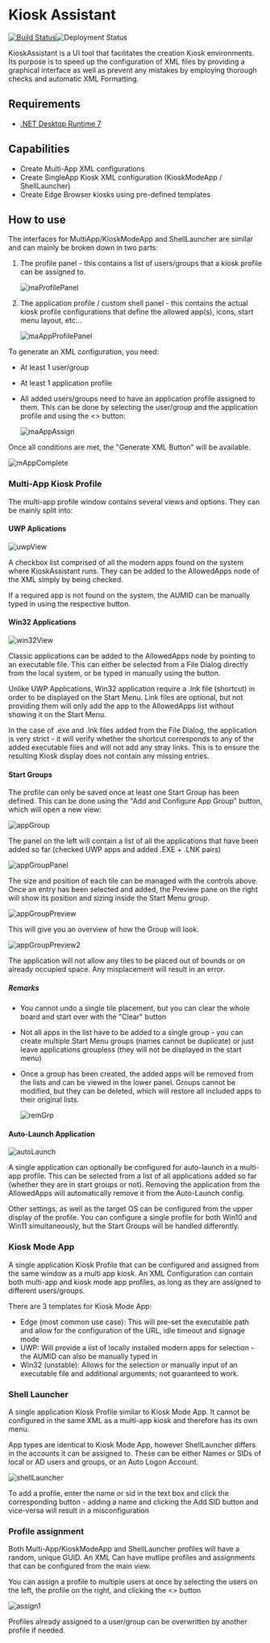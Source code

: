 # Kiosk Assistant
[![Build Status](https://dev.azure.com/florinDNL/KioskAssistant/_apis/build/status%2FflorinDNL.KioskAssistant?branchName=master)](https://dev.azure.com/florinDNL/KioskAssistant/_build/latest?definitionId=1&branchName=master)![Deployment Status](https://vsrm.dev.azure.com/florinDNL/_apis/public/Release/badge/8146cfbc-aa21-44ec-ad2e-857a42c92517/1/1)

KioskAssistant is a UI tool that facilitates the creation Kiosk environments. Its purpose is to speed up the configuration of XML files by providing a graphical interface as well as prevent any mistakes by employing thorough checks and automatic XML Formatting.

## Requirements

- [.NET Desktop Runtime 7](https://dotnet.microsoft.com/en-us/download/dotnet/thank-you/runtime-desktop-7.0.4-windows-x64-installer)

## Capabilities

- Create Multi-App XML configurations
- Create SingleApp Kiosk XML configuration (KioskModeApp / ShellLauncher)
- Create Edge Browser kiosks using pre-defined templates

## How to use

The interfaces for MultiApp/KioskModeApp and ShellLauncher are similar and can mainly be broken down in two parts:

1. The profile panel - this contains a list of users/groups that a kiosk profile can be assigned to.
	
	![maProfilePanel](./assets/ma1.png)

2. The application profile / custom shell panel - this contains the actual kiosk profile configurations that define the allowed app(s), icons, start menu layout, etc...

	![maAppProfilePanel](./assets/ma2.png)


To generate an XML configuration, you need:

- At least 1 user/group
- At least 1 application profile
- All added users/groups need to have an application profile assigned to them. This can be done by selecting the user/group and the application profile and using the <> button:

	![maAppAssign](./assets/ma3.png)

Once all conditions are met, the "Generate XML Button" will be available.

![mAppComplete](./assets/ma4.png)

### Multi-App Kiosk Profile

The multi-app profile window contains several views and options. They can be mainly split into:

#### UWP Aplications

![uwpView](./assets/maProfile1.png)

<p> A checkbox list comprised of all the modern apps found on the system where KioskAssistant runs. They can be added to the AllowedApps node of the XML simply by being checked. </p>
<p> If a required app is not found on the system, the AUMID can be manually typed in using the respective button.

#### Win32 Applications

![win32View](./assets/maProfile2.png)

<p>Classic applications can be added to the AllowedApps node by pointing to an executable file. This can either be selected from a File Dialog directly from the local system, or be typed in manually using the button.</p>
<p>Unlike UWP Applications, Win32 application require a .lnk file (shortcut) in order to be displayed on the Start Menu. Link files are optional, but not providing them will only add the app to the AllowedApps list without showing it on the Start Menu.</p>
<p>In the case of .exe and .lnk files added from the File Dialog, the application is very strict - it will verify whether the shortcut corresponds to any of the added executable files and will not add any stray links. This is to ensure the resulting Kiosk display does not contain any missing entries. </p>

#### Start Groups

The profile can only be saved once at least one Start Group has been defined. This can be done using the "Add and Configure App Group" button, which will open a new view:

![appGroup](./assets/appGrpBt.png)

The panel on the left will contain a list of all the applications that have been added so far (checked UWP apps and added .EXE + .LNK pairs)

![appGroupPanel](./assets/appGrp1.png)

The size and position of each tile can be managed with the controls above. Once an entry has been selected and added, the Preview pane on the right will show its position and sizing inside the Start Menu group.

![appGroupPreview](./assets/appGrpPrev.png)

This will give you an overview of how the Group will look. 

![appGroupPreview2](./assets/appGrpPrev2.png)

The application will not allow any tiles to be placed out of bounds or on already occupied space. Any misplacement will result in an error.

##### Remarks

- You cannot undo a single tile placement, but you can clear the whole board and start over with the "Clear" button
- Not all apps in the list have to be added to a single group - you can create multiple Start Menu groups (names cannot be duplicate) or just leave applications groupless (they will not be displayed in the start menu)
- Once a group has been created, the added apps will be removed from the lists and can be viewed in the lower panel. Groups cannot be modified, but they can be deleted, which will restore all included apps to their original lists.

	![remGrp](./assets/remGrpBt.png)

#### Auto-Launch Application
![autoLaunch](./assets/autoLaunchBt.png)

A single application can optionally be configured for auto-launch in a multi-app profile. This can be selected from a list of all applications added so far (whether they are in start groups or not). Removing the application from the AllowedApps will automatically remove it from the Auto-Launch config.

Other settings, as well as the target OS can be configured from the upper display of the profile. You can configure a single profile for both Win10 and Win11 simultaneously, but the Start Groups will be handled differently.

### Kiosk Mode App

<p>A single application Kiosk Profile that can be configured and assigned from the same window as a multi app kiosk. An XML Configuration can contain both multi-app and kiosk mode app profiles, as long as they are assigned to different users/groups.</p>
<p>There are 3 templates for Kiosk Mode App:</p>

- Edge (most common use case): This will pre-set the executable path and allow for the configuration of the URL, idle timeout and signage mode
- UWP: Will provide a list of locally installed modern apps for selection - the AUMID can also be manually typed in
- Win32 (unstable): Allows for the selection or manually input of an executable file and additional arguments; not guaranteed to work. 

### Shell Launcher

<p>A single application Kiosk Profile similar to Kiosk Mode App. It cannot be configured in the same XML as a multi-app kiosk and therefore has its own menu.</p>
<p>App types are identical to Kiosk Mode App, however ShellLauncher differs in the accounts it can be assigned to. These can be either Names or SIDs of local or AD users and groups, or an Auto Logon Account.</p>

![shellLauncher](./assets/sl1.png)

<p>To add a profile, enter the name or sid in the text box and click the corresponding button - adding a name and clicking the Add SID button and vice-versa will result in a misconfiguration</p>


### Profile assignment

<p>Both Multi-App/KioskModeApp and ShellLauncher profiles will have a random, unique GUID. An XML Can have mutlipe profiles and assignments that can be configured from the main view.</p>
<p>You can assign a profile to multiple users at once by selecting the users on the left, the profile on the right, and clicking the <> button</p>

![assign1](./assets/assign1.png)

<p>Profiles already assigned to a user/group can be overwritten by another profile if needed.</p>
